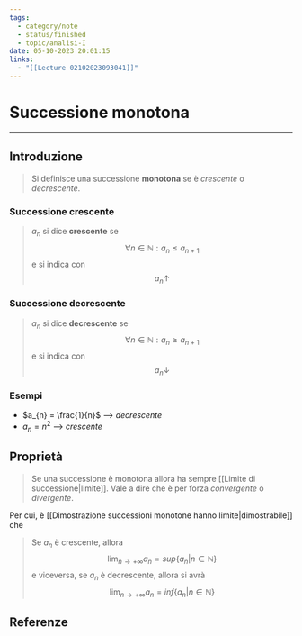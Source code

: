 ```yaml
---
tags:
  - category/note
  - status/finished
  - topic/analisi-I
date: 05-10-2023 20:01:15
links:
  - "[[Lecture 02102023093041]]"
---
```

# Successione monotona
---
## Introduzione
> Si definisce una successione **monotona** se è _crescente_ o _decrescente_.

### Successione crescente
> $a_{n}$ si dice **crescente** se
> $$\forall n \in \mathbb{N} : a_{n} \leq a_{n+1}$$
> e si indica con
> $$a_{n} \uparrow$$

### Successione decrescente
> $a_{n}$ si dice **decrescente** se
> $$\forall n \in \mathbb{N} : a_{n} \geq a_{n+1}$$
> e si indica con
> $$a_{n} \downarrow$$

### Esempi
- $a_{n} = \frac{1}{n}$ --> _decrescente_
- $a_{n} = n^{2}$ --> _crescente_

## Proprietà
> Se una successione è monotona allora ha sempre [[Limite di successione|limite]]. Vale a dire che è per forza _convergente_ o _divergente_.

Per cui, è [[Dimostrazione successioni monotone hanno limite|dimostrabile]] che
> Se $a_{n}$ è crescente, allora
> $$\lim_{n \to +\infty} a_{n} = sup\{a_{n} | n \in \mathbb{N}\}$$
> e viceversa, se $a_{n}$ è decrescente, allora si avrà
> $$\lim_{n \to +\infty} a_{n} = inf\{a_{n} | n \in \mathbb{N}\}$$

## Referenze
